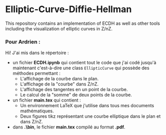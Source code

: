 # Elliptic-Curve-Diffie-Hellman
This repository contains an implementation of ECDH as well as other tools including the visualization of elliptic curves in Z/nZ.

### Pour Ardrien :
Hi! J'ai mis dans le répertoire :
- un fichier **ECDH.ipynb** qui contient tout le code que j'ai codé jusqu'à maintenant c'est-à-dire une class `EllipticCurve` qui possède des méthodes permettant :
    - L'affichage de la courbe dans le plan.
    - L'affichage de la "courbe" dans Z/nZ.
    - L'affichage des tangentes en un point de la courbe.
    - Le calcul de la "somme" de deux points de la courbe.
- un fichier **main.tex** qui contient :
    - Un environnement LaTeX que j'utilise dans tous mes documents mathématiques.
    - Deux figures tikz représentant une courbe elliptique dans le plan et dans Z/nZ.
- dans **.\bin**, le fichier **main.tex** compilé au format **.pdf**.